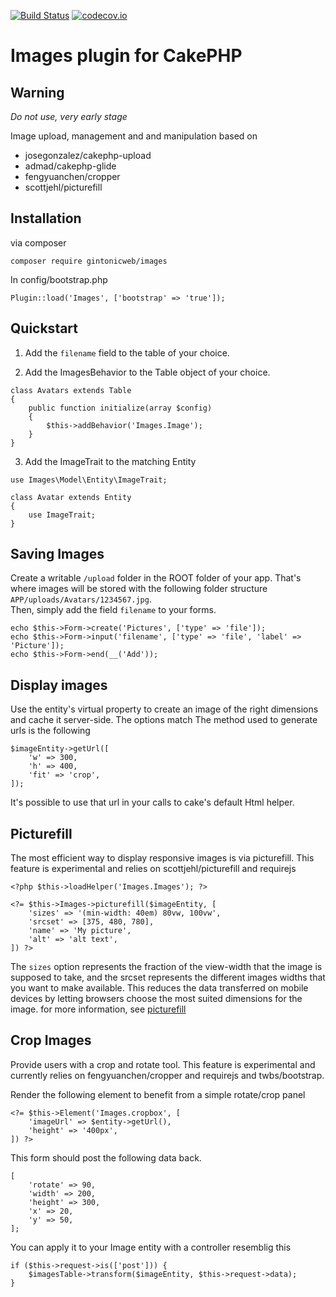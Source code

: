 [![Build Status](https://travis-ci.org/gintonicweb/images.svg?branch=master)](https://travis-ci.org/gintonicweb/images)
[![codecov.io](https://codecov.io/github/gintonicweb/images/coverage.svg?branch=master)](https://codecov.io/github/gintonicweb/images?branch=master)
# Images plugin for CakePHP

## Warning

*Do not use, very early stage*

Image upload, management and and manipulation based on
- josegonzalez/cakephp-upload
- admad/cakephp-glide
- fengyuanchen/cropper
- scottjehl/picturefill


## Installation

via composer
```
composer require gintonicweb/images
```

In config/bootstrap.php
```
Plugin::load('Images', ['bootstrap' => 'true']);
```

## Quickstart

1. Add the ```filename``` field to the table of your choice.


2. Add the ImagesBehavior to the Table object of your choice. 

```
class Avatars extends Table
{
    public function initialize(array $config)
    {
        $this->addBehavior('Images.Image');
    }
}
```

3. Add the ImageTrait to the matching Entity

```
use Images\Model\Entity\ImageTrait;

class Avatar extends Entity
{
    use ImageTrait;
}
```

## Saving Images

Create a writable ```/upload``` folder in the ROOT folder of your app. That's 
where images will be stored with the following folder structure ```APP/uploads/Avatars/1234567.jpg```.  
Then, simply add the field ```filename``` to your forms.

```
echo $this->Form->create('Pictures', ['type' => 'file']);
echo $this->Form->input('filename', ['type' => 'file', 'label' => 'Picture']);
echo $this->Form->end(__('Add'));
```

## Display images

Use the entity's virtual property to create an image of the right dimensions and
cache it server-side. The options match
The method used to generate urls is the following

```
$imageEntity->getUrl([
    'w' => 300,
    'h' => 400,
    'fit' => 'crop',
]);
```

It's possible to use that url in your calls to cake's default Html helper.

## Picturefill

The most efficient way to display responsive images is via picturefill. This 
feature is experimental and relies on scottjehl/picturefill and requirejs

```
<?php $this->loadHelper('Images.Images'); ?>

<?= $this->Images->picturefill($imageEntity, [
    'sizes' => '(min-width: 40em) 80vw, 100vw',
    'srcset' => [375, 480, 780],
    'name' => 'My picture',
    'alt' => 'alt text',
]) ?>
```

The ```sizes``` option represents the fraction of the view-width that the image
is supposed to take, and the srcset represents the different images widths that
you want to make available. This reduces the data transferred on mobile devices
by letting browsers choose the most suited dimensions for the image. for more
information, see [picturefill](https://scottjehl.github.io/picturefill/)

## Crop Images

Provide users with a crop and rotate tool. This feature is experimental and
currently relies on fengyuanchen/cropper and requirejs and twbs/bootstrap.

Render the following element to benefit from a simple rotate/crop panel

```
<?= $this->Element('Images.cropbox', [
    'imageUrl' => $entity->getUrl(),
    'height' => '400px',
]) ?>
```

This form should post the following data back.
```
[
    'rotate' => 90,
    'width' => 200,
    'height' => 300,
    'x' => 20,
    'y' => 50,
];
```

You can apply it to your Image entity with a controller resemblig this

```
if ($this->request->is(['post'])) {
    $imagesTable->transform($imageEntity, $this->request->data);
}
```
